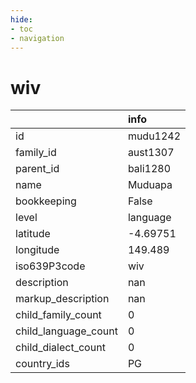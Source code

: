 ```yaml
---
hide:
- toc
- navigation
---
```

# wiv
|                      | info     |
|:---------------------|:---------|
| id                   | mudu1242 |
| family_id            | aust1307 |
| parent_id            | bali1280 |
| name                 | Muduapa  |
| bookkeeping          | False    |
| level                | language |
| latitude             | -4.69751 |
| longitude            | 149.489  |
| iso639P3code         | wiv      |
| description          | nan      |
| markup_description   | nan      |
| child_family_count   | 0        |
| child_language_count | 0        |
| child_dialect_count  | 0        |
| country_ids          | PG       |